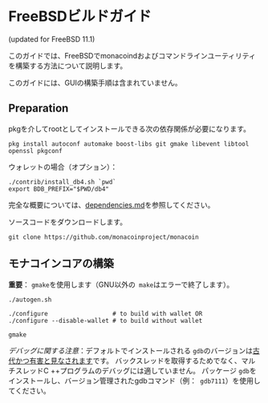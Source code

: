 FreeBSDビルドガイド
======================
(updated for FreeBSD 11.1)

このガイドでは、FreeBSDでmonacoindおよびコマンドラインユーティリティを構築する方法について説明します。

このガイドには、GUIの構築手順は含まれていません。

## Preparation

pkgを介してrootとしてインストールできる次の依存関係が必要になります。

```
pkg install autoconf automake boost-libs git gmake libevent libtool openssl pkgconf
```

ウォレットの場合（オプション）：
```
./contrib/install_db4.sh `pwd`
export BDB_PREFIX="$PWD/db4"
```

完全な概要については、[dependencies.md](dependencies.md)を参照してください。

ソースコードをダウンロードします。
```
git clone https://github.com/monacoinproject/monacoin
```

## モナコインコアの構築

**重要**： `gmake`を使用します（GNU以外の` make`はエラーで終了します）。

```
./autogen.sh

./configure                  # to build with wallet OR
./configure --disable-wallet # to build without wallet

gmake
```

*デバッグに関する注意*：デフォルトでインストールされる `gdb`のバージョンは[古代かつ有害と見なされます](https://wiki.freebsd.org/GdbRetirement)です。
バックスレッドを取得するためでなく、マルチスレッドC ++プログラムのデバッグには適していません。 
パッケージ `gdb`をインストールし、バージョン管理されたgdbコマンド（例：` gdb7111`）を使用してください。
